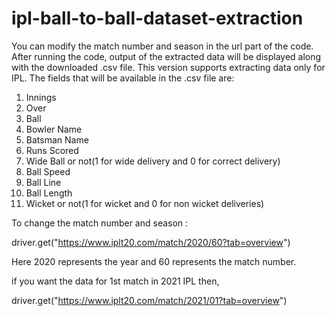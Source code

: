 # ipl-ball-to-ball-dataset-extraction

You can modify the match number and season in the url part of the code. After running the code, output of the extracted data will be displayed along with the downloaded .csv file. 
This version supports extracting data only for IPL. 
The fields that will be available in the .csv file are:
  1. Innings
  2. Over
  3. Ball
  4. Bowler Name
  5. Batsman Name
  6. Runs Scored
  7. Wide Ball or not(1 for wide delivery and 0 for correct delivery)
  8. Ball Speed
  9. Ball Line
  10. Ball Length
  11. Wicket or not(1 for wicket and 0 for non wicket deliveries)

To change the match number and season :

driver.get("https://www.iplt20.com/match/2020/60?tab=overview")

Here 2020 represents the year and 60 represents the match number.

if you want the data for 1st match in 2021 IPL then,

driver.get("https://www.iplt20.com/match/2021/01?tab=overview")

